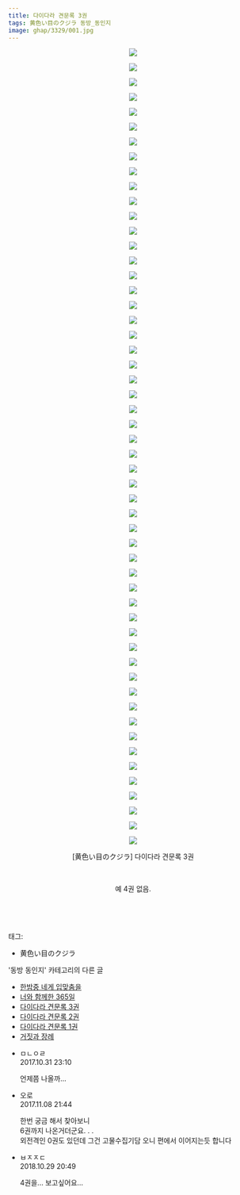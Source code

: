 ```yaml
---
title: 다이다라 견문록 3권
tags: 黄色い目のクジラ 동방_동인지
image: ghap/3329/001.jpg
---
```

<div class="article">
<p style="text-align: center; clear: none; float: none;"><img src="{{ site.nasurl }}/ghap/3329/001.jpg"/></p>
<p style="text-align: center; clear: none; float: none;"><img src="{{ site.nasurl }}/ghap/3329/002.jpg"/></p>
<p style="text-align: center; clear: none; float: none;"><img src="{{ site.nasurl }}/ghap/3329/003.jpg"/></p>
<p style="text-align: center; clear: none; float: none;"><img src="{{ site.nasurl }}/ghap/3329/004.jpg"/></p>
<p style="text-align: center; clear: none; float: none;"><img src="{{ site.nasurl }}/ghap/3329/005.jpg"/></p>
<p style="text-align: center; clear: none; float: none;"><img src="{{ site.nasurl }}/ghap/3329/006.jpg"/></p>
<p style="text-align: center; clear: none; float: none;"><img src="{{ site.nasurl }}/ghap/3329/007.jpg"/></p>
<p style="text-align: center; clear: none; float: none;"><img src="{{ site.nasurl }}/ghap/3329/008.jpg"/></p>
<p style="text-align: center; clear: none; float: none;"><img src="{{ site.nasurl }}/ghap/3329/009.jpg"/></p>
<p style="text-align: center; clear: none; float: none;"><img src="{{ site.nasurl }}/ghap/3329/010.jpg"/></p>
<p style="text-align: center; clear: none; float: none;"><img src="{{ site.nasurl }}/ghap/3329/011.jpg"/></p>
<p style="text-align: center; clear: none; float: none;"><img src="{{ site.nasurl }}/ghap/3329/012.jpg"/></p>
<p style="text-align: center; clear: none; float: none;"><img src="{{ site.nasurl }}/ghap/3329/013.jpg"/></p>
<p style="text-align: center; clear: none; float: none;"><img src="{{ site.nasurl }}/ghap/3329/014.jpg"/></p>
<p style="text-align: center; clear: none; float: none;"><img src="{{ site.nasurl }}/ghap/3329/015.jpg"/></p>
<p style="text-align: center; clear: none; float: none;"><img src="{{ site.nasurl }}/ghap/3329/016.jpg"/></p>
<p style="text-align: center; clear: none; float: none;"><img src="{{ site.nasurl }}/ghap/3329/017.jpg"/></p>
<p style="text-align: center; clear: none; float: none;"><img src="{{ site.nasurl }}/ghap/3329/018.jpg"/></p>
<p style="text-align: center; clear: none; float: none;"><img src="{{ site.nasurl }}/ghap/3329/019.jpg"/></p>
<p style="text-align: center; clear: none; float: none;"><img src="{{ site.nasurl }}/ghap/3329/020.jpg"/></p>
<p style="text-align: center; clear: none; float: none;"><img src="{{ site.nasurl }}/ghap/3329/021.jpg"/></p>
<p style="text-align: center; clear: none; float: none;"><img src="{{ site.nasurl }}/ghap/3329/022.jpg"/></p>
<p style="text-align: center; clear: none; float: none;"><img src="{{ site.nasurl }}/ghap/3329/023.jpg"/></p>
<p style="text-align: center; clear: none; float: none;"><img src="{{ site.nasurl }}/ghap/3329/024.jpg"/></p>
<p style="text-align: center; clear: none; float: none;"><img src="{{ site.nasurl }}/ghap/3329/025.jpg"/></p>
<p style="text-align: center; clear: none; float: none;"><img src="{{ site.nasurl }}/ghap/3329/026.jpg"/></p>
<p style="text-align: center; clear: none; float: none;"><img src="{{ site.nasurl }}/ghap/3329/027.jpg"/></p>
<p style="text-align: center; clear: none; float: none;"><img src="{{ site.nasurl }}/ghap/3329/028.jpg"/></p>
<p style="text-align: center; clear: none; float: none;"><img src="{{ site.nasurl }}/ghap/3329/029.jpg"/></p>
<p style="text-align: center; clear: none; float: none;"><img src="{{ site.nasurl }}/ghap/3329/030.jpg"/></p>
<p style="text-align: center; clear: none; float: none;"><img src="{{ site.nasurl }}/ghap/3329/031.jpg"/></p>
<p style="text-align: center; clear: none; float: none;"><img src="{{ site.nasurl }}/ghap/3329/032.jpg"/></p>
<p style="text-align: center; clear: none; float: none;"><img src="{{ site.nasurl }}/ghap/3329/033.jpg"/></p>
<p style="text-align: center; clear: none; float: none;"><img src="{{ site.nasurl }}/ghap/3329/034.jpg"/></p>
<p style="text-align: center; clear: none; float: none;"><img src="{{ site.nasurl }}/ghap/3329/035.jpg"/></p>
<p style="text-align: center; clear: none; float: none;"><img src="{{ site.nasurl }}/ghap/3329/036.jpg"/></p>
<p style="text-align: center; clear: none; float: none;"><img src="{{ site.nasurl }}/ghap/3329/037.jpg"/></p>
<p style="text-align: center; clear: none; float: none;"><img src="{{ site.nasurl }}/ghap/3329/038.jpg"/></p>
<p style="text-align: center; clear: none; float: none;"><img src="{{ site.nasurl }}/ghap/3329/039.jpg"/></p>
<p style="text-align: center; clear: none; float: none;"><img src="{{ site.nasurl }}/ghap/3329/040.jpg"/></p>
<p style="text-align: center; clear: none; float: none;"><img src="{{ site.nasurl }}/ghap/3329/041.jpg"/></p>
<p style="text-align: center; clear: none; float: none;"><img src="{{ site.nasurl }}/ghap/3329/042.jpg"/></p>
<p style="text-align: center; clear: none; float: none;"><img src="{{ site.nasurl }}/ghap/3329/043.jpg"/></p>
<p style="text-align: center; clear: none; float: none;"><img src="{{ site.nasurl }}/ghap/3329/044.jpg"/></p>
<p style="text-align: center; clear: none; float: none;"><img src="{{ site.nasurl }}/ghap/3329/045.jpg"/></p>
<p style="text-align: center; clear: none; float: none;"><img src="{{ site.nasurl }}/ghap/3329/046.jpg"/></p>
<p style="text-align: center; clear: none; float: none;"><img src="{{ site.nasurl }}/ghap/3329/047.jpg"/></p>
<p style="text-align: center; clear: none; float: none;"><img src="{{ site.nasurl }}/ghap/3329/048.jpg"/></p>
<p style="text-align: center; clear: none; float: none;"><img src="{{ site.nasurl }}/ghap/3329/049.jpg"/></p>
<p style="text-align: center; clear: none; float: none;"><img src="{{ site.nasurl }}/ghap/3329/050.jpg"/></p>
<p style="text-align: center; clear: none; float: none;"><img src="{{ site.nasurl }}/ghap/3329/051.jpg"/></p>
<p style="text-align: center; clear: none; float: none;"><img src="{{ site.nasurl }}/ghap/3329/052.jpg"/></p>
<p style="text-align: center; clear: none; float: none;"><img src="{{ site.nasurl }}/ghap/3329/053.jpg"/></p>
<p style="text-align: center; clear: none; float: none;"><img src="{{ site.nasurl }}/ghap/3329/054.jpg"/></p>
<p style="text-align: center; clear: none; float: none;">[黄色い目のクジラ] 다이다라 견문록 3권</p>
<p style="text-align: center; clear: none; float: none;"><br/></p>
<p style="text-align: center; clear: none; float: none;">예 4권 없음.</p>
<p style="text-align: center; clear: none; float: none;"><br/></p>
<p><br/></p>
</div><div class="tagTrail">
<p>태그: </p>
<ul>
<li>黄色い目のクジラ</li>
</ul>
</div><div class="another">
<p>'동방 동인지' 카테고리의 다른 글</p>
<ul>
<li><a href="/2017-06-02-ghap_3331">한밤중 네게 입맞춤을</a></li>
<li><a href="/2017-06-02-ghap_3330">너와 함께한 365일</a></li>
<li><a href="/2017-06-01-ghap_3329">다이다라 견문록 3권</a></li>
<li><a href="/2017-06-01-ghap_3328">다이다라 견문록 2권</a></li>
<li><a href="/2017-06-01-ghap_3327">다이다라 견문록 1권</a></li>
<li><a href="/2017-06-01-ghap_3326">거짓과 장례</a></li>
</ul>
</div><div class="cb_module cb_fluid">
<div class="cb_wrt cb_profile">
<div class="comment">
<ul>
<li class="cb_thumb_off" id="comment15119204">
<div class="cb_comment_area">
<div class="cb_info_area">
<div class="cb_section">
<span class="cb_nick_name">ㅁㄴㅇㄹ</span>
</div>
<div class="cb_section">
<span class="cb_date">2017.10.31 23:10 </span>
</div>
</div>
<div class="cb_dsc_comment">
<p class="cb_dsc">
											언제쯤 나올까...
										</p>
</div>
</div></li>
<li class="cb_thumb_off" id="comment15125514">
<div class="cb_comment_area">
<div class="cb_info_area">
<div class="cb_section">
<span class="cb_nick_name">오로</span>
</div>
<div class="cb_section">
<span class="cb_date">2017.11.08 21:44 </span>
</div>
</div>
<div class="cb_dsc_comment">
<p class="cb_dsc">
											한번 궁금 해서 찾아보니<br/>
6권까지 나온거더군요. . .<br/>
외전격인 0권도 있던데 그건 고물수집기담 오니 편에서 이어지는듯 합니다
										</p>
</div>
</div></li>
<li class="cb_thumb_off" id="comment15364590">
<div class="cb_comment_area">
<div class="cb_info_area">
<div class="cb_section">
<span class="cb_nick_name">ㅂㅈㅈㄷ</span>
</div>
<div class="cb_section">
<span class="cb_date">2018.10.29 20:49 </span>
</div>
</div>
<div class="cb_dsc_comment">
<p class="cb_dsc">
											4권을... 보고싶어요...
										</p>
</div>
</div></li>
</ul>
</div>
</div><!-- commentList close -->
</div>